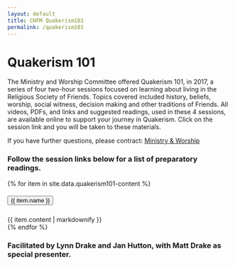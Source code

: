 ```yaml
---
layout: default
title: CHFM Quakerism101
permalink: /quakerism101
---
```


<div class="row">
  <div class="col-md-4">
    <h1>Quakerism 101</h1>
    <p>The Ministry and Worship Committee offered Quakerism 101, in 2017, a series of four two-hour sessions focused on learning about living in the Religious Society of Friends. Topics covered included history, beliefs, worship, social witness, decision making and other traditions of Friends. All videos, PDFs, and links and suggested readings, used in these 4 sessions, are available online to support your journey in Quakerism. Click on the session link and you will be taken to these materials.</p>
    <p>If you have further questions, please contract:
      <a href="mailto:ministryandworship@chapelhillfriends.org">Ministry & Worship</a></p>
  </div>
  <div class="col-md-8">
    <h3>Follow the session links below for a list of preparatory readings.</h3>
    <div class="accordion">
      {% for item in site.data.quakerism101-content %}
        <div class="card">
          <div class="card-header" id="heading-{{item.tag}}">
            <h5 class="mb-0">
              <button class="btn btn-link collapsed accordionButton" data-toggle="collapse" data-target="#{{ item.tag }}" aria-expanded="false" aria-controls="{{item.tag}}">
                {{ item.name }}
              </button>
            </h5>
          </div> 
          <div id="{{ item.tag }}" class="collapse" aria-labelledby="heading-{item.tag}}" data-parent=".accordion">
            <div style="padding-top: 0px;" class="card-body">
              {{ item.content | markdownify }}
            </div>
          </div>
        </div>
      {% endfor %}
      <h3>Facilitated by Lynn Drake and Jan Hutton, with Matt Drake as special presenter.</h3>
    </div>
  </div>
</div>